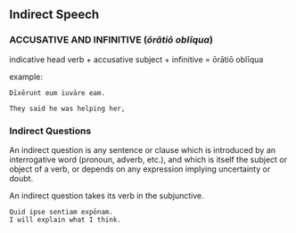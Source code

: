 ## Indirect Speech

### ACCUSATIVE AND INFINITIVE (_ōrātiō oblīqua_)
indicative head verb + accusative subject + infinitive = ōrātiō oblīqua

example:
```
Dīxērunt eum iuvāre eam.

They said he was helping her,
```

### Indirect Questions
 An indirect question is any sentence or clause which is introduced by an interrogative word (pronoun, adverb, etc.), and which is itself the subject or object of a verb, or depends on any expression implying uncertainty or doubt.

 An indirect question takes its verb in the subjunctive.
 ```
Quid ipse sentiam expōnam.
I will explain what I think.
 ```
